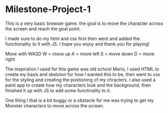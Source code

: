 # Milestone-Project-1
This is a very basic browser game. the goal is to move the character across the screen and reach the goal point.

I made sure to do my html and css first then went and added the functionality to it with JS. I hope you enjoy and thank you for playing!

Move with WASD
W = move up
A = move left
S = move down
D = move right 

The inspiration I used for this game was old school Mario, I used HTML to create my basis and skeloton for how I wanted this to be, then went to css for the styling and creating the postioning of my chracters. I also used a paint app to create how my characters look and the background, then finished it up with JS to add some functinality to it.

One thing I that is a bit buggy or a obstacle for me was trying to get my Monster characters to move across the screen.
